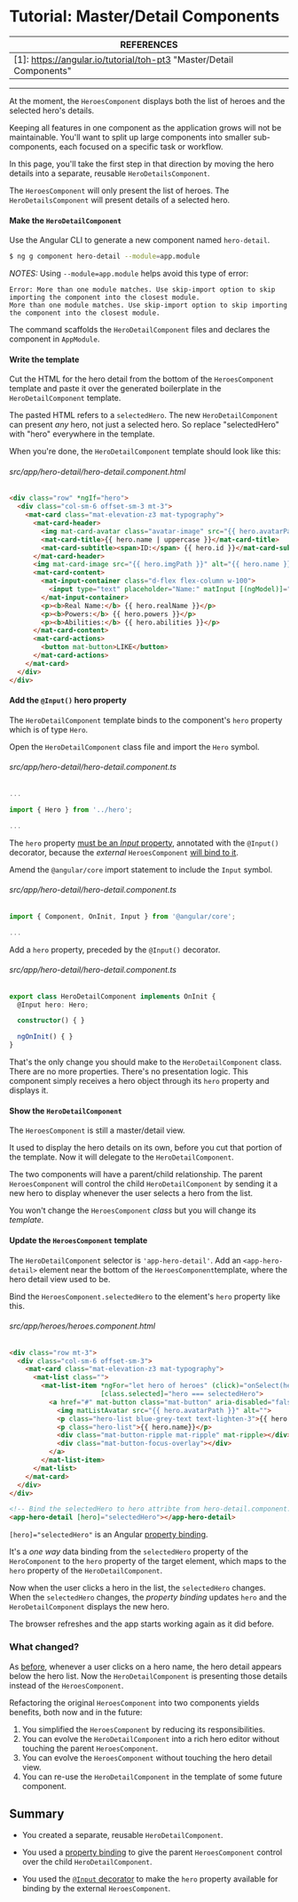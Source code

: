 # Tutorial: Master/Detail Components

| REFERENCES                               |
| ---------------------------------------- |
| [1]: https://angular.io/tutorial/toh-pt3 "Master/Detail Components" |

------

At the moment, the `HeroesComponent` displays both the list of heroes and the selected hero's details.

Keeping all features in one component as the application grows will not be maintainable. You'll want to split up large components into smaller sub-components, each focused on a specific task or workflow.

In this page, you'll take the first step in that direction by moving the hero details into a separate, reusable `HeroDetailsComponent`.

The `HeroesComponent` will only present the list of heroes. The `HeroDetailsComponent` will present details of a selected hero.

#### Make the `HeroDetailComponent`

Use the Angular CLI to generate a new component named `hero-detail`.

```bash
$ ng g component hero-detail --module=app.module
```

_NOTES:_ Using `--module=app.module` helps avoid this type of error:

```
Error: More than one module matches. Use skip-import option to skip importing the component into the closest module.
More than one module matches. Use skip-import option to skip importing the component into the closest module.
```



The command scaffolds the `HeroDetailComponent` files and declares the component in `AppModule`.



#### Write the template

Cut the HTML for the hero detail from the bottom of the `HeroesComponent` template and paste it over the generated boilerplate in the `HeroDetailComponent` template.

The pasted HTML refers to a `selectedHero`. The new `HeroDetailComponent` can present *any* hero, not just a selected hero. So replace "selectedHero" with "hero" everywhere in the template.

When you're done, the `HeroDetailComponent` template should look like this:

###### src/app/hero-detail/hero-detail.component.html

```html
<div class="row" *ngIf="hero">
  <div class="col-sm-6 offset-sm-3 mt-3">
    <mat-card class="mat-elevation-z3 mat-typography">
      <mat-card-header>
        <img mat-card-avatar class="avatar-image" src="{{ hero.avatarPath }}" alt="{{ hero.name }} image">
        <mat-card-title>{{ hero.name | uppercase }}</mat-card-title>
        <mat-card-subtitle><span>ID:</span> {{ hero.id }}</mat-card-subtitle>
      </mat-card-header>
      <img mat-card-image src="{{ hero.imgPath }}" alt="{{ hero.name }} image">
      <mat-card-content>
        <mat-input-container class="d-flex flex-column w-100">
          <input type="text" placeholder="Name:" matInput [(ngModel)]="hero.name" class="d-flex flex-column w-100">
        </mat-input-container>
        <p><b>Real Name:</b> {{ hero.realName }}</p>
        <p><b>Powers:</b> {{ hero.powers }}</p>
        <p><b>Abilities:</b> {{ hero.abilities }}</p>
      </mat-card-content>
      <mat-card-actions>
        <button mat-button>LIKE</button>
      </mat-card-actions>
    </mat-card>
  </div>
</div>
```



#### Add the `@Input()` hero property

The `HeroDetailComponent` template binds to the component's `hero` property which is of type `Hero`.

Open the `HeroDetailComponent` class file and import the `Hero` symbol.

###### src/app/hero-detail/hero-detail.component.ts

```typescript
...

import { Hero } from '../hero';

...
```

The `hero` property [must be an *Input* property](https://angular.io/guide/template-syntax#inputs-outputs), annotated with the `@Input()` decorator, because the *external* `HeroesComponent` [will bind to it](https://angular.io/tutorial/toh-pt3#heroes-component-template).

Amend the `@angular/core` import statement to include the `Input` symbol.

###### src/app/hero-detail/hero-detail.component.ts

```typescript
import { Component, OnInit, Input } from '@angular/core';

...
```

Add a `hero` property, preceded by the `@Input()` decorator.

###### src/app/hero-detail/hero-detail.component.ts

```typescript
export class HeroDetailComponent implements OnInit {
  @Input hero: Hero;

  constructor() { }

  ngOnInit() { }
}
```

That's the only change you should make to the `HeroDetailComponent` class. There are no more properties. There's no presentation logic. This component simply receives a hero object through its `hero` property and displays it.



#### Show the `HeroDetailComponent`

The `HeroesComponent` is still a master/detail view.

It used to display the hero details on its own, before you cut that portion of the template. Now it will delegate to the `HeroDetailComponent`.

The two components will have a parent/child relationship. The parent `HeroesComponent` will control the child `HeroDetailComponent` by sending it a new hero to display whenever the user selects a hero from the list.

You won't change the `HeroesComponent` *class* but you will change its *template*.



#### Update the `HeroesComponent` template

The `HeroDetailComponent` selector is `'app-hero-detail'`. Add an `<app-hero-detail>` element near the bottom of the `HeroesComponent`template, where the hero detail view used to be.

Bind the `HeroesComponent.selectedHero` to the element's `hero` property like this.

###### src/app/heroes/heroes.component.html

```html
<div class="row mt-3">
  <div class="col-sm-6 offset-sm-3">
    <mat-card class="mat-elevation-z3 mat-typography">
      <mat-list class="">
        <mat-list-item *ngFor="let hero of heroes" (click)="onSelect(hero)" 
                       [class.selected]="hero === selectedHero">
          <a href="#" mat-button class="mat-button" aria-disabled="false" style="padding: 8px">
            <img matListAvatar src="{{ hero.avatarPath }}" alt="">
            <p class="hero-list blue-grey-text text-lighten-3">{{ hero.id }}</p>
            <p class="hero-list">{{ hero.name}}</p>
            <div class="mat-button-ripple mat-ripple" mat-ripple></div>
            <div class="mat-button-focus-overlay"></div>
          </a>
        </mat-list-item>
      </mat-list>
    </mat-card>
  </div>
</div>

<!-- Bind the selectedHero to hero attribte from hero-detail.component.ts -->
<app-hero-detail [hero]="selectedHero"></app-hero-detail>
```

`[hero]="selectedHero"` is an Angular [property binding](https://angular.io/guide/template-syntax#property-binding).

It's a *one way* data binding from the `selectedHero` property of the `HeroComponent` to the `hero` property of the target element, which maps to the `hero` property of the `HeroDetailComponent`.

Now when the user clicks a hero in the list, the `selectedHero` changes. When the `selectedHero` changes, the *property binding* updates `hero` and the `HeroDetailComponent` displays the new hero.

The browser refreshes and the app starts working again as it did before.

### What changed?

As [before](https://angular.io/tutorial/toh-pt2), whenever a user clicks on a hero name, the hero detail appears below the hero list. Now the `HeroDetailComponent` is presenting those details instead of the `HeroesComponent`.

Refactoring the original `HeroesComponent` into two components yields benefits, both now and in the future:

1. You simplified the `HeroesComponent` by reducing its responsibilities.
2. You can evolve the `HeroDetailComponent` into a rich hero editor without touching the parent `HeroesComponent`.
3. You can evolve the `HeroesComponent` without touching the hero detail view.
4. You can re-use the `HeroDetailComponent` in the template of some future component.



## Summary

- You created a separate, reusable `HeroDetailComponent`.


- You used a [property binding](https://angular.io/guide/template-syntax#property-binding) to give the parent `HeroesComponent` control over the child `HeroDetailComponent`.


- You used the [`@Input` decorator](https://angular.io/guide/template-syntax#inputs-outputs) to make the `hero` property available for binding by the external `HeroesComponent`.